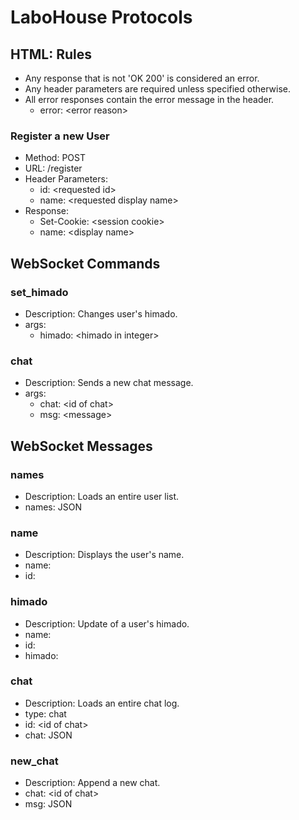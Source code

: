 # LaboHouse Protocols

## HTML: Rules
  * Any response that is not 'OK 200' is considered an error.
  * Any header parameters are required unless specified otherwise.
  * All error responses contain the error message in the header.
    * error: \<error reason\>

### Register a new User
  * Method: POST
  * URL: /register
  * Header Parameters:
    * id: \<requested id\>
    * name: \<requested display name\>
  * Response:
    * Set-Cookie: \<session cookie\>
    * name: \<display name\>

## WebSocket Commands

### set_himado
  * Description: Changes user's himado.
  * args:
    * himado: \<himado in integer\>

### chat
  * Description: Sends a new chat message.
  * args:
    * chat: \<id of chat\>
    * msg: \<message\>

## WebSocket Messages

### names
  * Description: Loads an entire user list.
  * names: JSON

### name
  * Description: Displays the user's name.
  * name:
  * id:

### himado
  * Description: Update of a user's himado.
  * name:
  * id:
  * himado:

### chat
  * Description: Loads an entire chat log.
  * type: chat
  * id: \<id of chat\>
  * chat: JSON

### new_chat
  * Description: Append a new chat.
  * chat: \<id of chat\>
  * msg: JSON